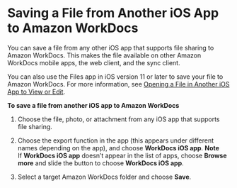 # Saving a File from Another iOS App to Amazon WorkDocs<a name="iphone_saving_files"></a>

You can save a file from any other iOS app that supports file sharing to Amazon WorkDocs\. This makes the file available on other Amazon WorkDocs mobile apps, the web client, and the sync client\.

You can also use the Files app in iOS version 11 or later to save your file to Amazon WorkDocs\. For more information, see [Opening a File in Another iOS App to View or Edit](iphone_opening_files.md)\.

**To save a file from another iOS app to Amazon WorkDocs**

1. Choose the file, photo, or attachment from any iOS app that supports file sharing\.

1. Choose the export function in the app \(this appears under different names depending on the app\), and choose **WorkDocs iOS app**\. 
**Note**  
If **WorkDocs iOS app** doesn’t appear in the list of apps, choose **Browse more** and slide the button to choose **WorkDocs iOS app**\.

1. Select a target Amazon WorkDocs folder and choose **Save**\.